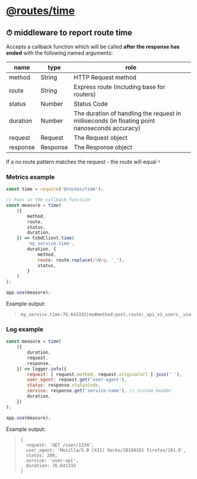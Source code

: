 # [@routes/time](https://www.npmjs.com/package/@routes/time)

## ⏱ middleware to report route time

Accepts a callback function which will be called **after the response has ended** with the following named arguments:

| name | type | role
| - | - | -
| method | String | HTTP Request method
| route | String | Express route (including base for routers)
| status | Number | Status Code
| duration | Number | The duration of handling the request in milliseconds (in floating point nanoseconds accuracy)
| request | Request | The Request object
| response | Response | The Response object

If a no route pattern matches the request - the route will equal `*`

### Metrics example

```js
const time = require('@routes/time');

// Pass in the callback function
const measure = time(
	({
		method,
		route,
		status,
		duration,
	}) => tsbdClient.time(
		'my_service.time',
		duration, {
			method,
			route: route.replace(/\W/g, '_'),
			status,
		}
	)
);

app.use(measure);
```

Example output:

> ```
> my_service.time:76.641332|ms#method:post,route:_api_v1_users__user_id,status:200
> ```

### Log example

```js
const measure = time(
	({
		duration,
		request,
		response,
	}) => logger.info({
		request: [ request.method, request.originalUrl ].join(' '),
		user_agent: request.get('user-agent'),
		status: response.statusCode,
		service: response.get('service-name'), // custom header
		duration,
	})
);

app.use(measure);
```

Example output:

> ```
> {
>   request: 'GET /user/1234',
>   user_agent: 'Mozilla/5.0 (X11) Gecko/20100101 Firefox/101.0',
>   status: 206,
>   service: 'user-api',
>   duration: 76.641332
> }
> ```
